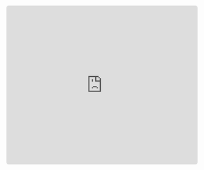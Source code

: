 <div class="kinopio-embed" style="height: 420px; width: 100%;">
  <iframe src="https://kinopio.club/embed/?spaceId=C8HRjkEQLyn7BpQ36d445&zoom=100" style="height: 100%; width: 100%; border: 0; border-radius: 6px;">
  </iframe>
</div>

<script src="https://utteranc.es/client.js" 
        repo="guitarvydas/guitarvydas.github.io" 
        issue-term="pathname" 
        theme="github-light" 
        crossorigin="anonymous" 
        async> 
</script> 